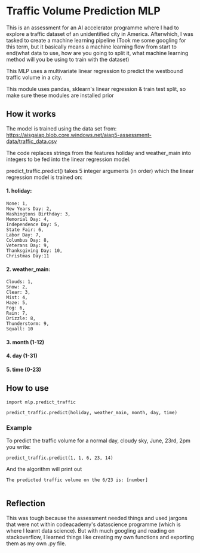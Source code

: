 # Traffic Volume Prediction MLP

This is an assessment for an AI accelerator programme where I had to explore a traffic dataset of an unidentified city in America. Afterwhich, I was tasked to create a machine learning pipeline (Took me some googling for this term, but it basically means a machine learning flow from start to end(what data to use, how are you going to split it, what machine learning method will you be using to train with the dataset)

This MLP uses a multivariate linear regression to predict the westbound traffic volume in a city. 

This module uses pandas, sklearn's linear regression & train test split, so make sure these modules are installed prior

##  How it works

The model is trained using the data set from: https://aisgaiap.blob.core.windows.net/aiap5-assessment-data/traffic_data.csv

The code replaces strings from the features holiday and weather_main into integers to be fed into the linear regression model.

predict_traffic.predict() takes 5 integer arguments (in order) which the linear regression model is trained on:
#### 1. holiday:

    None: 1,
    New Years Day: 2, 
    Washingtons Birthday: 3,
    Memorial Day: 4,
    Independence Day: 5,
    State Fair: 6,
    Labor Day: 7,
    Columbus Day: 8,
    Veterans Day: 9,
    Thanksgiving Day: 10,
    Christmas Day:11
     
     
#### 2. weather_main:

    Clouds: 1,
    Snow: 2,
    Clear: 3,
    Mist: 4,
    Haze: 5,
    Fog: 6,
    Rain: 7,
    Drizzle: 8,
    Thunderstorm: 9,
    Squall: 10


#### 3. month (1-12)
#### 4. day (1-31)
#### 5. time (0-23)

## How to use

```
import mlp.predict_traffic

predict_traffic.predict(holiday, weather_main, month, day, time)
```

### Example

To predict the traffic volume for a normal day, cloudy sky, June, 23rd, 2pm you write:
```
predict_traffic.predict(1, 1, 6, 23, 14)
```

And the algorithm will print out 

```
The predicted traffic volume on the 6/23 is: [number]
```


```python

```
## Reflection

This was tough because the assessment needed things and used jargons that were not within codeacademy's datascience programme (which is where I learnt data science). But with much googling and reading on stackoverflow, I learned things like creating my own functions and exporting them as my own .py file.
